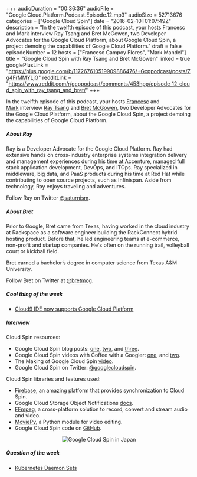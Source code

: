 +++
audioDuration = "00:36:36"
audioFile = "Google.Cloud.Platform.Podcast.Episode.12.mp3"
audioSize = 52713676
categories = ["Google Cloud Spin"]
date = "2016-02-10T01:07:49Z"
description = "In the twelfth episode of this podcast, your hosts Francesc and Mark interview Ray Tsang and Bret McGowen, two Developer Advocates for the Google Cloud Platform, about Google Cloud Spin, a project demoing the capabilities of Google Cloud Platform."
draft = false
episodeNumber = 12
hosts = ["Francesc Campoy Flores", "Mark Mandel"]
title = "Google Cloud Spin with Ray Tsang and Bret McGowen"
linked = true
googlePlusLink = "https://plus.google.com/b/117267610519909886476/+Gcppodcast/posts/7g4FrMMYLjG"
redditLink = "https://www.reddit.com/r/gcppodcast/comments/453hpp/episode_12_cloud_spin_with_ray_tsang_and_bret/"
+++

In the twelfth episode of this podcast, your hosts
[Francesc](http://twitter.com/francesc) and
[Mark](http://twitter.com/neurotic) interview
[Ray Tsang](https://twitter.com/saturnism) and [Bret McGowen](https://twitter.com/bretmcg),
two Developer Advocates for the
Google Cloud Platform, about the Google Cloud Spin, a project demoing the capabilities of
Google Cloud Platform. 
<!--more-->

##### About Ray

Ray is a Developer Advocate for the Google Cloud Platform. Ray had extensive hands on
cross-industry enterprise systems integration delivery and management experiences during
his time at Accenture, managed full stack application development, DevOps, and ITOps.
Ray specialized in middleware, big data, and PaaS products during his time at Red Hat
while contributing to open source projects, such as Infinispan. Aside from technology,
Ray enjoys traveling and adventures.

Follow Ray on Twitter [@saturnism](https://twitter.com/saturnism).

##### About Bret

Prior to Google, Bret came from Texas, having worked in the cloud industry at Rackspace
as a software engineer building the RackConnect hybrid hosting product. Before that, he
led engineering teams at e-commerce, non-profit and startup companies. He's often on the
running trail, volleyball court or kickball field.

Bret earned a bachelor’s degree in computer science from Texas A&M University.

Follow Bret on Twitter at [@bretmcg](https://twitter.com/bretmcg).

##### Cool thing of the week

- [Cloud9 IDE now supports Google Cloud Platform](http://googlecloudplatform.blogspot.com/2016/01/Cloud9-IDE-now-supports-Google-Cloud-Platform.html)
   
##### Interview

Cloud Spin resources:

- Google Cloud Spin blog posts: [one](http://googlecloudplatform.blogspot.com/2015/09/Cloud-Spin-Part-1-180-degree-animations-on-Google-Cloud-Platform.html), [two](http://googlecloudplatform.blogspot.com/2015/09/cloud-spin-part-2-building-mobile-apps-to-orchestrate-video-recording.html), and [three](http://googlecloudplatform.blogspot.com/2015/10/Cloud-Spin-Part-3-processing-video-using-Google-Cloud-Platform-services.html).
- Google Cloud Spin videos with Coffee with a Googler: [one](https://www.youtube.com/watch?v=JrIQU-noMVU), and [two](https://www.youtube.com/watch?v=QQelTN2a5Tw).
- The Making of Google Cloud Spin [video](https://youtu.be/4_w2LCW9YX8?list=PLOU2XLYxmsILhJSXjIpNxBE5HkND3wFPL).
- Google Cloud Spin on Twitter: [@googlecloudspin](https://twitter.com/googlecloudspin).

Cloud Spin libraries and features used:

- [Firebase](https://www.firebase.com/), an amazing platform that provides synchronization to Cloud Spin.
- Google Cloud Storage Object Notifications [docs](https://cloud.google.com/storage/docs/object-change-notification).
- [FFmpeg](https://www.ffmpeg.org/), a cross-platform solution to record, convert and stream audio and video.
- [MoviePy](http://zulko.github.io/moviepy/), a Python module for video editing.
- Google Cloud Spin code on [GitHub](https://github.com/cloudspin/cloudspin).

<div style="text-align:center">
<img alt="Google Cloud Spin in Japan" src="/images/post/cloudspin.gif">
</div>

##### Question of the week

- [Kubernetes Daemon Sets](http://kubernetes.io/v1.1/docs/admin/daemons.html)

